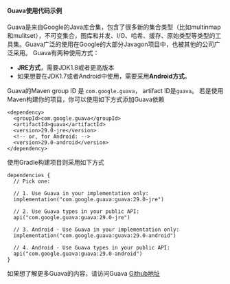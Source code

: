 #### Guava使用代码示例

Guava是来自Google的Java库合集，包含了很多新的集合类型（比如multinmap和mulitset），不可变集合，图库和并发、I/O、哈希、缓存、原始类型等类型的工具集。Guava广泛的使用在Google的大部分Javagon项目中，也被其他的公司广泛采用。
Guava有两种使用方式：

 - **JRE方式**，需要JDK1.8或者更高版本
 - 如果想要在JDK1.7或者Android中使用，需要采用**Android方式**。

Guava的Maven group ID 是 `com.google.guava`， artifact ID是`guava`。
若是使用Maven构建你的项目，你可以使用如下方式添加Guava依赖

    <dependency>
      <groupId>com.google.guava</groupId>
      <artifactId>guava</artifactId>
      <version>29.0-jre</version>
      <!-- or, for Android: -->
      <version>29.0-android</version>
    </dependency>
使用Gradle构建项目则采用如下方式

    dependencies {
      // Pick one:
    
      // 1. Use Guava in your implementation only:
      implementation("com.google.guava:guava:29.0-jre")
    
      // 2. Use Guava types in your public API:
      api("com.google.guava:guava:29.0-jre")
    
      // 3. Android - Use Guava in your implementation only:
      implementation("com.google.guava:guava:29.0-android")
    
      // 4. Android - Use Guava types in your public API:
      api("com.google.guava:guava:29.0-android")
    }

 如果想了解更多Guava的内容，请访问Guava [Github地址][1]


  [1]: https://github.com/google/guava